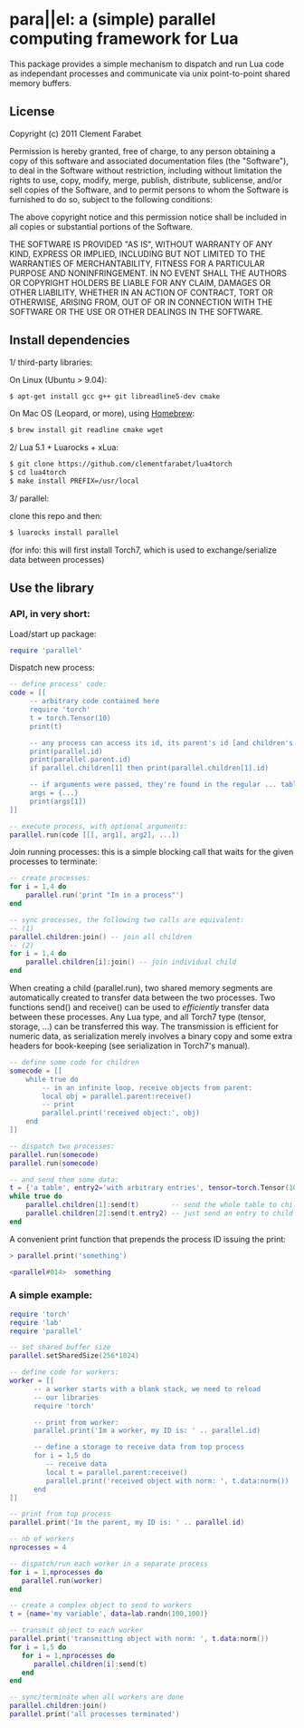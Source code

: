 # para||el: a (simple) parallel computing framework for Lua

This package provides a simple mechanism to dispatch and run Lua code
as independant processes and communicate via unix point-to-point 
shared memory buffers.

## License

Copyright (c) 2011 Clement Farabet

Permission is hereby granted, free of charge, to any person obtaining
a copy of this software and associated documentation files (the
"Software"), to deal in the Software without restriction, including
without limitation the rights to use, copy, modify, merge, publish,
distribute, sublicense, and/or sell copies of the Software, and to
permit persons to whom the Software is furnished to do so, subject to
the following conditions:

The above copyright notice and this permission notice shall be
included in all copies or substantial portions of the Software.

THE SOFTWARE IS PROVIDED "AS IS", WITHOUT WARRANTY OF ANY KIND,
EXPRESS OR IMPLIED, INCLUDING BUT NOT LIMITED TO THE WARRANTIES OF
MERCHANTABILITY, FITNESS FOR A PARTICULAR PURPOSE AND
NONINFRINGEMENT. IN NO EVENT SHALL THE AUTHORS OR COPYRIGHT HOLDERS BE
LIABLE FOR ANY CLAIM, DAMAGES OR OTHER LIABILITY, WHETHER IN AN ACTION
OF CONTRACT, TORT OR OTHERWISE, ARISING FROM, OUT OF OR IN CONNECTION
WITH THE SOFTWARE OR THE USE OR OTHER DEALINGS IN THE SOFTWARE.

## Install dependencies 

1/ third-party libraries:

On Linux (Ubuntu > 9.04):

``` sh
$ apt-get install gcc g++ git libreadline5-dev cmake
```

On Mac OS (Leopard, or more), using [Homebrew](http://mxcl.github.com/homebrew/):

``` sh
$ brew install git readline cmake wget
```

2/ Lua 5.1 + Luarocks + xLua:

``` sh
$ git clone https://github.com/clementfarabet/lua4torch
$ cd lua4torch
$ make install PREFIX=/usr/local
```

3/ parallel:

clone this repo and then:

``` sh
$ luarocks install parallel
```

(for info: this will first install Torch7, which is used to exchange/serialize
data between processes)

## Use the library

### API, in very short:

Load/start up package:

``` lua
require 'parallel'
```

Dispatch new process:

``` lua
-- define process' code:
code = [[
     -- arbitrary code contained here
     require 'torch'
     t = torch.Tensor(10)
     print(t)

     -- any process can access its id, its parent's id [and children's id]
     print(parallel.id)
     print(parallel.parent.id)
     if parallel.children[1] then print(parallel.children[1].id)

     -- if arguments were passed, they're found in the regular ... table        
     args = {...}    
     print(args[1])
]]

-- execute process, with optional arguments:
parallel.run(code [[[, arg1], arg2], ...])
```

Join running processes: this is a simple blocking call that waits for the 
given processes to terminate:

``` lua
-- create processes:
for i = 1,4 do
    parallel.run('print "Im in a process"')
end

-- sync processes, the following two calls are equivalent:
-- (1)
parallel.children:join() -- join all children
-- (2)
for i = 1,4 do
    parallel.children[i]:join() -- join individual child
end
```

When creating a child (parallel.run), two shared memory segments are automatically
created to transfer data between the two processes. Two functions send() and receive()
can be used to *efficiently* transfer data between these processes. Any Lua type, 
and all Torch7 type (tensor, storage, ...) can be transferred this way. The transmission
is efficient for numeric data, as serialization merely involves a binary copy and
some extra headers for book-keeping (see serialization in Torch7's manual).

``` lua
-- define some code for children
somecode = [[
    while true do
        -- in an infinite loop, receive objects from parent:
        local obj = parallel.parent:receive()
        -- print
        parallel.print('received object:', obj)
    end
]]

-- dispatch two processes:
parallel.run(somecode)
parallel.run(somecode)

-- and send them some data:
t = {'a table', entry2='with arbitrary entries', tensor=torch.Tensor(100,100)}
while true do
    parallel.children[1]:send(t)        -- send the whole table to child 1
    parallel.children[2]:send(t.entry2) -- just send an entry to child 2
end
```

A convenient print function that prepends the process ID issuing the print:

``` lua
> parallel.print('something')

<parallel#014>  something
```

### A simple example:

``` lua
require 'torch'
require 'lab'
require 'parallel'

-- set shared buffer size
parallel.setSharedSize(256*1024)

-- define code for workers:
worker = [[
      -- a worker starts with a blank stack, we need to reload
      -- our libraries
      require 'torch'

      -- print from worker:
      parallel.print('Im a worker, my ID is: ' .. parallel.id)

      -- define a storage to receive data from top process
      for i = 1,5 do
         -- receive data
         local t = parallel.parent:receive()
         parallel.print('received object with norm: ', t.data:norm())
      end
]]

-- print from top process
parallel.print('Im the parent, my ID is: ' .. parallel.id)

-- nb of workers
nprocesses = 4

-- dispatch/run each worker in a separate process
for i = 1,nprocesses do
   parallel.run(worker)
end

-- create a complex object to send to workers
t = {name='my variable', data=lab.randn(100,100)}

-- transmit object to each worker
parallel.print('transmitting object with norm: ', t.data:norm())
for i = 1,5 do
   for i = 1,nprocesses do
      parallel.children[i]:send(t)
   end
end

-- sync/terminate when all workers are done
parallel.children:join()
parallel.print('all processes terminated')
```
